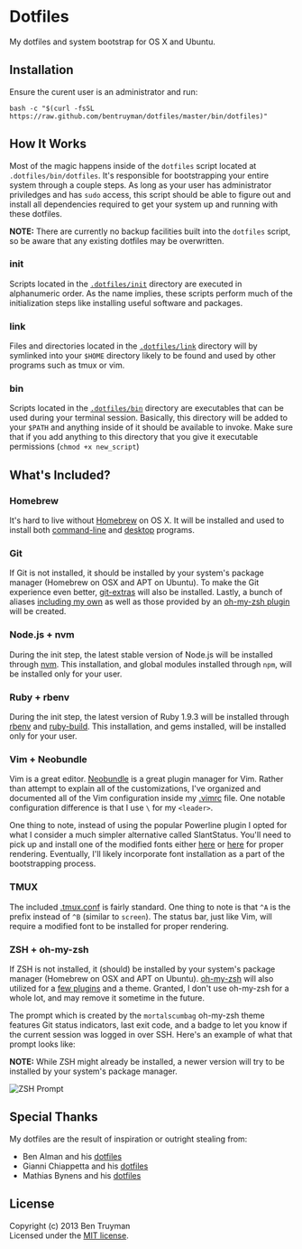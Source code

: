 # Dotfiles

My dotfiles and system bootstrap for OS X and Ubuntu.

## Installation

Ensure the curent user is an administrator and run:

    bash -c "$(curl -fsSL https://raw.github.com/bentruyman/dotfiles/master/bin/dotfiles)"

## How It Works

Most of the magic happens inside of the `dotfiles` script located at `.dotfiles/bin/dotfiles`. It's responsible for bootstrapping your entire system through a couple steps. As long as your user has administrator priviledges and has `sudo` access, this script should be able to figure out and install all dependencies required to get your system up and running with these dotfiles.

**NOTE:** There are currently no backup facilities built into the `dotfiles` script, so be aware that any existing dotfiles may be overwritten.

### init

Scripts located in the [`.dotfiles/init`](https://github.com/bentruyman/dotfiles/tree/master/init) directory are executed in alphanumeric order. As the name implies, these scripts perform much of the initialization steps like installing useful software and packages.

### link

Files and directories located in the [`.dotfiles/link`](https://github.com/bentruyman/dotfiles/tree/master/link) directory will by symlinked into your `$HOME` directory likely to be found and used by other programs such as tmux or vim.

### bin

Scripts located in the [`.dotfiles/bin`](https://github.com/bentruyman/dotfiles/tree/master/bin) directory are executables that can be used during your terminal session. Basically, this directory will be added to your `$PATH` and anything inside of it should be available to invoke. Make sure that if you add anything to this directory that you give it executable permissions (`chmod +x new_script`)

## What's Included?

### Homebrew

It's hard to live without [Homebrew](http://brew.sh/) on OS X. It will be installed and used to install both [command-line](https://github.com/bentruyman/dotfiles/blob/master/init/10_osx.sh#L24) and [desktop](https://github.com/bentruyman/dotfiles/blob/master/init/10_osx.sh#L60) programs.

### Git

If Git is not installed, it should be installed by your system's package manager (Homebrew on OSX and APT on Ubuntu). To make the Git experience even better, [git-extras](https://github.com/visionmedia/git-extras) will also be installed. Lastly, a bunch of aliases [including my own](https://github.com/bentruyman/dotfiles/blob/master/source/50_vcs.sh) as well as those provided by an [oh-my-zsh plugin](http://jasonm23.github.io/oh-my-git-aliases.html) will be created.

### Node.js + nvm

During the init step, the latest stable version of Node.js will be installed through [nvm](https://github.com/creationix/nvm). This installation, and global modules installed through `npm`, will be installed only for your user.

### Ruby + rbenv

During the init step, the latest version of Ruby 1.9.3 will be installed through [rbenv](https://github.com/sstephenson/rbenv) and [ruby-build](https://github.com/sstephenson/ruby-build). This installation, and gems installed, will be installed only for your user.

### Vim + Neobundle

Vim is a great editor. [Neobundle](https://github.com/Shougo/neobundle.vim) is a great plugin manager for Vim. Rather than attempt to explain all of the customizations, I've organized and documented all of the Vim configuration inside my [.vimrc](https://github.com/bentruyman/dotfiles/blob/master/link/.vimrc) file. One notable configuration difference is that I use `\` for my `<leader>`.

One thing to note, instead of using the popular Powerline plugin I opted for what I consider a much simpler alternative called SlantStatus. You'll need to pick up and install one of the modified fonts either [here](https://github.com/danheberden/vim-slantstatus/tree/master/fonts) or [here](https://github.com/Lokaltog/powerline-fonts) for proper rendering. Eventually, I'll likely incorporate font installation as a part of the bootstrapping process.

### TMUX

The included [.tmux.conf](https://github.com/bentruyman/dotfiles/blob/master/link/.tmux.conf) is fairly standard. One thing to note is that `^A` is the prefix instead of `^B` (similar to `screen`). The status bar, just like Vim, will require a modified font to be installed for proper rendering.

### ZSH + oh-my-zsh

If ZSH is not installed, it (should) be installed by your system's package manager (Homebrew on OSX and APT on Ubuntu). [oh-my-zsh](https://github.com/robbyrussell/oh-my-zsh) will also utilized for a [few plugins](https://github.com/bentruyman/dotfiles/blob/master/link/.zshrc#L23) and a theme. Granted, I don't use oh-my-zsh for a whole lot, and may remove it sometime in the future.

The prompt which is created by the `mortalscumbag` oh-my-zsh theme features Git status indicators, last exit code, and a badge to let you know if the current session was logged in over SSH. Here's an example of what that prompt looks like:

**NOTE:** While ZSH might already be installed, a newer version will try to be installed by your system's package manager.

![ZSH Prompt](https://i.cloudup.com/9qTAguXk3d-2000x2000.png)

## Special Thanks

My dotfiles are the result of inspiration or outright stealing from:

* Ben Alman and his [dotfiles](https://github.com/cowboy/dotfiles)
* Gianni Chiappetta and his [dotfiles](https://github.com/gf3/dotfiles)
* Mathias Bynens and his [dotfiles](https://github.com/mathiasbynens/dotfiles)

## License

Copyright (c) 2013 Ben Truyman<br>
Licensed under the [MIT license](https://github.com/bentruyman/dotfiles/blob/master/LICENSE-MIT).
